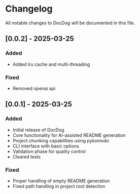 # Changelog

All notable changes to DocDog will be documented in this file.

## [0.0.2] - 2025-03-25

### Added
- Added lru cache and multi-threading

### Fixed
- Removed openai api

## [0.0.1] - 2025-03-25

### Added
- Initial release of DocDog
- Core functionality for AI-assisted README generation
- Project chunking capabilities using pykomodo 
- CLI interface with basic options
- Validation phase for quality control
- Cleared tests 

### Fixed
- Proper handling of empty README generation
- Fixed path handling in project root detection